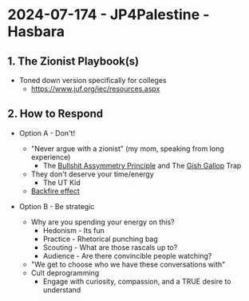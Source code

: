 # 2024-07-174 - JP4Palestine - Hasbara

## 1.  The Zionist Playbook(s)
- Toned down version specifically for colleges
  -  https://www.juf.org/iec/resources.aspx

## 2. How to Respond
- Option A - Don't!
  - "Never argue with a zionist" (my mom, speaking from long experience)
    - The [Bullshit Assymmetry Principle](https://en.wikipedia.org/wiki/Brandolini%27s_law) and The [Gish Gallop](https://en.wikipedia.org/wiki/Gish_gallop) Trap 
  - They don't deserve your time/energy
    - The UT Kid
  - [Backfire effect](https://www.ncbi.nlm.nih.gov/pmc/articles/PMC7462781/)
  
- Option B - Be strategic
  - Why are you spending your energy on this? 
    - Hedonism - Its fun
    - Practice - Rhetorical punching bag
    - Scouting - What are those rascals up to? 
    - Audience - Are there convincible people watching?
  - "We get to choose who we have these conversations with"
  - Cult deprogramming
    - Engage with curiosity, compassion, and a TRUE desire to understand